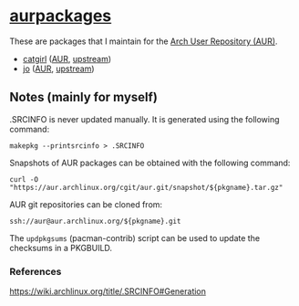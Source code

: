 # [aurpackages](https://sr.ht/~smlavine/aurpackages)

These are packages that I maintain for the
[Arch User Repository (AUR)](https://aur.archlinux.org).

- [catgirl][catgirl-git] ([AUR][catgirl-aur], [upstream][catgirl-upstream])
- [jo][jo-git] ([AUR][jo-aur], [upstream][jo-upstream])

[catgirl-git]: https://git.sr.ht/~smlavine/catgirl-aur
[catgirl-aur]: https://aur.archlinux.org/packages/catgirl
[catgirl-upstream]: https://git.causal.agency/catgirl/

[jo-git]: https://git.sr.ht/~smlavine/jo-aur
[jo-aur]: https://aur.archlinux.org/packages/jo
[jo-upstream]: https://github.com/jpmens/jo

## Notes (mainly for myself)

.SRCINFO is never updated manually.
It is generated using the following command:

	makepkg --printsrcinfo > .SRCINFO


Snapshots of AUR packages can be obtained with the following command:

	curl -O "https://aur.archlinux.org/cgit/aur.git/snapshot/${pkgname}.tar.gz"


AUR git repositories can be cloned from:

	ssh://aur@aur.archlinux.org/${pkgname}.git


The ```updpkgsums``` (pacman-contrib) script can be used to update the
checksums in a PKGBUILD.

### References

<https://wiki.archlinux.org/title/.SRCINFO#Generation>
